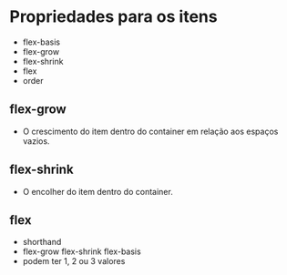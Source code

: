 # Propriedades para os itens 

- flex-basis
- flex-grow
- flex-shrink
- flex
- order

## flex-grow 

 - O crescimento do item dentro do container em relação aos espaços vazios. 

## flex-shrink

- O encolher do item dentro do container. 

## flex 

- shorthand
- flex-grow flex-shrink flex-basis
- podem ter 1, 2 ou 3 valores
